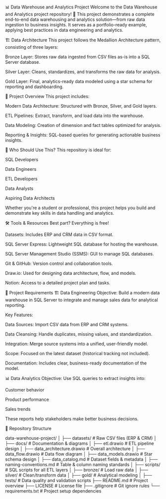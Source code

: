 📊 Data Warehouse and Analytics Project
Welcome to the Data Warehouse and Analytics project repository! 🚀
This project demonstrates a complete end-to-end data warehousing and analytics solution—from raw data ingestion to business insights. It serves as a portfolio-ready example, applying best practices in data engineering and analytics.

🏗️ Data Architecture
This project follows the Medallion Architecture pattern, consisting of three layers:

Bronze Layer: Stores raw data ingested from CSV files as-is into a SQL Server database.

Silver Layer: Cleans, standardizes, and transforms the raw data for analysis.

Gold Layer: Final, analytics-ready data modeled using a star schema for reporting and dashboarding.

📖 Project Overview
This project includes:

Modern Data Architecture: Structured with Bronze, Silver, and Gold layers.

ETL Pipelines: Extract, transform, and load data into the warehouse.

Data Modeling: Creation of dimension and fact tables optimized for analysis.

Reporting & Insights: SQL-based queries for generating actionable business insights.

🎯 Who Should Use This?
This repository is ideal for:

SQL Developers

Data Engineers

ETL Developers

Data Analysts

Aspiring Data Architects

Whether you're a student or professional, this project helps you build and demonstrate key skills in data handling and analytics.

🛠️ Tools & Resources
Best part? Everything is free!

Datasets: Includes ERP and CRM data in CSV format.

SQL Server Express: Lightweight SQL database for hosting the warehouse.

SQL Server Management Studio (SSMS): GUI to manage SQL databases.

Git & GitHub: Version control and collaboration tools.

Draw.io: Used for designing data architecture, flow, and models.

Notion: Access to a detailed project plan and tasks.

🚀 Project Requirements
🏗️ Data Engineering
Objective:
Build a modern data warehouse in SQL Server to integrate and manage sales data for analytical reporting.

Key Features:

Data Sources: Import CSV data from ERP and CRM systems.

Data Cleansing: Handle duplicates, missing values, and standardization.

Integration: Merge source systems into a unified, user-friendly model.

Scope: Focused on the latest dataset (historical tracking not included).

Documentation: Includes clear, business-ready documentation of the model.

📊 Data Analytics
Objective:
Use SQL queries to extract insights into:

Customer behavior

Product performance

Sales trends

These reports help stakeholders make better business decisions.



📁 Repository Structure

data-warehouse-project/
│
├── datasets/                       # Raw CSV files (ERP & CRM)
│
├── docs/                           # Documentation & diagrams
│   ├── etl.drawio                  # ETL pipeline design
│   ├── data_architecture.drawio    # Overall architecture
│   ├── data_flow.drawio            # Data flow diagram
│   ├── data_models.drawio          # Star schema design
│   ├── data_catalog.md             # Dataset fields & metadata
│   ├── naming-conventions.md       # Table & column naming standards
│
├── scripts/                        # SQL scripts for all ETL layers
│   ├── bronze/                     # Load raw data
│   ├── silver/                     # Clean/transform data
│   ├── gold/                       # Analytical modeling
│
├── tests/                          # Data quality and validation scripts
├── README.md                       # Project overview
├── LICENSE                         # License file
├── .gitignore                      # Git ignore rules
└── requirements.txt                # Project setup dependencies

